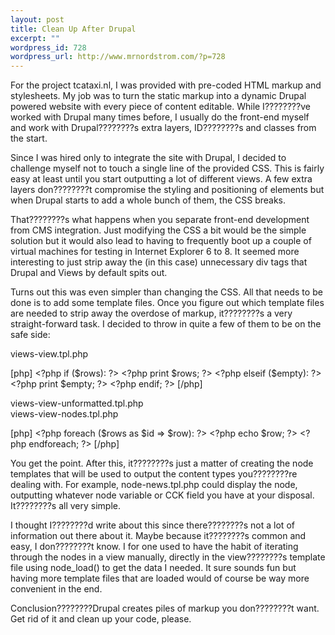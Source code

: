 ```yaml
--- 
layout: post
title: Clean Up After Drupal
excerpt: ""
wordpress_id: 728
wordpress_url: http://www.mrnordstrom.com/?p=728
---
```

<p>For the project tcataxi.nl, I was provided with pre-coded HTML markup and stylesheets. My job was to turn the static markup into a dynamic Drupal powered website with every piece of content editable. While I????????ve worked with Drupal many times before, I usually do the front-end myself and work with Drupal????????s extra layers, ID????????s and classes from the start.</p>
<!--more-->
<p>Since I was hired only to integrate the site with Drupal, I decided to challenge myself not to touch a single line of the provided CSS. This is fairly easy at least until you start outputting a lot of different views. A few extra layers don????????t compromise the styling and positioning of elements but when Drupal starts to add a whole bunch of them, the CSS breaks.</p>

<p>That????????s what happens when you separate front-end development from CMS integration. Just modifying the CSS a bit would be the simple solution but it would also lead to having to frequently boot up a couple of virtual machines for testing in Internet Explorer 6 to 8. It seemed more interesting to just strip away the (in this case) unnecessary div tags that Drupal and Views by default spits out.</p>

<p>Turns out this was even simpler than changing the CSS. All that needs to be done is to add some template files. Once you figure out which template files are needed to strip away the overdose of markup, it????????s a very straight-forward task. I decided to throw in quite a few of them to be on the safe side:</p>

<p>views-view.tpl.php</p>

<p>
[php]
&lt;?php if ($rows): ?&gt;
  &lt;?php print $rows; ?&gt;
&lt;?php elseif ($empty): ?&gt;
  &lt;?php print $empty; ?&gt;
&lt;?php endif; ?&gt;
[/php]
</p>

<p>views-view-unformatted.tpl.php<br>
views-view-nodes.tpl.php</p>

<p>
[php]
&lt;?php foreach ($rows as $id =&gt; $row): ?&gt;
  &lt;?php echo $row; ?&gt;
&lt;?php endforeach; ?&gt;
[/php]
</p>

<p>You get the point. After this, it????????s just a matter of creating the node templates that will be used to output the content types you????????re dealing with. For example, node-news.tpl.php could display the node, outputting whatever node variable or CCK field you have at your disposal. It????????s all very simple.</p>

<p>I thought I????????d write about this since there????????s not a lot of information out there about it. Maybe because it????????s common and easy, I don????????t know. I for one used to have the habit of iterating through the nodes in a view manually, directly in the view????????s template file using node_load() to get the data I needed. It sure sounds fun but having more template files that are loaded would of course be way more convenient in the end.</p>

<p>Conclusion????????Drupal creates piles of markup you don????????t want. Get rid of it and clean up your code, please.

